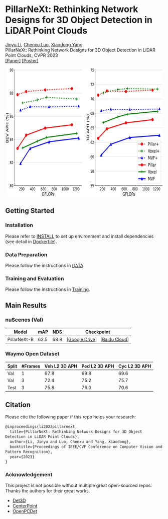 # PillarNeXt: Rethinking Network Designs for 3D Object Detection in LiDAR Point Clouds


[Jinyu Li](https://konstantin5389.github.io/), [Chenxu Luo](https://chenxuluo.github.io/), [Xiaodong Yang](https://xiaodongyang.org/) <br>
PillarNeXt: Rethinking Network Designs for 3D Object Detection in LiDAR Point Clouds, CVPR 2023 <br>
[[Paper]](https://arxiv.org/pdf/2305.04925.pdf) [[Poster]](https://github.com/qcraftai/pillarnext/blob/main/docs/cvpr23_poster.pptx.pdf) 

<p align="left"> 
 <img src='docs/teaser_figure.png' height="410px"/> 
</p>

## Getting Started

### Installation
Please refer to [INSTALL](docs/INSTALL.md) to set up environment and install dependencies (see detail in [Dockerfile](docker/Dockerfile)).

### Data Preparation
Please follow the instructions in [DATA](docs/DATA.md). 

### Training and Evaluation 
Please follow the instructions in [Training](docs/Training.md).


## Main Results
### nuScenes (Val)
| Model |  mAP  |  NDS | Checkpoint
| ------| -----| ---- | -------------|
 | PillarNeXt-B | 62.5 | 68.8	| [[Google Drive]](https://drive.google.com/file/d/16abCgt-yhRGnYHQ7M259yGMO0IRYpZ8o/view?usp=drive_link)  &nbsp;&nbsp;[[Baidu Cloud]](https://pan.baidu.com/s/1TRsjgN1ys5-mAxM70l4hog?pwd=7skt)

### Waymo Open Dataset 
|Split | #Frames | Veh L2 3D APH | Ped L2 3D APH | Cyc L2 3D APH | 
| ---------| ---------|---------|---------|---------|
| Val | 1 | 67.8 | 69.8 | 69.6 |
| Val | 3 | 72.4 | 75.2 | 75.7 |
| Test| 3 | 75.8 | 76.0 | 70.6 |


## Citation
 Please cite the following paper if this repo helps your research:
```
@inproceedings{li2023pillarnext,
  title={PillarNeXt: Rethinking Network Designs for 3D Object Detection in LiDAR Point Clouds},
  author={Li, Jinyu and Luo, Chenxu and Yang, Xiaodong},
  booktitle={Proceedings of IEEE/CVF Conference on Computer Vision and Pattern Recognition},
  year={2023}
}
```

### Acknowledgement
This project is not possible without multiple great open-sourced repos. Thanks the authors for their great works.
* [Det3D](https://github.com/poodarchu/Det3D)
* [CenterPoint](https://github.com/tianweiy/CenterPoint)
* [OpenPCDet](https://github.com/open-mmlab/OpenPCDet)
